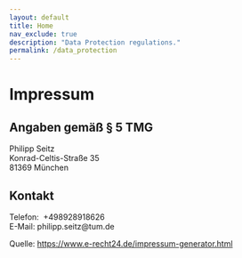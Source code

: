 ```yaml
---
layout: default
title: Home
nav_exclude: true
description: "Data Protection regulations."
permalink: /data_protection
---
```

<h1>Impressum</h1>

<h2>Angaben gem&auml;&szlig; &sect; 5 TMG</h2>
<p>Philipp Seitz<br />
Konrad-Celtis-Stra&szlig;e 35<br />
81369 M&uuml;nchen</p>

<h2>Kontakt</h2>
<p>Telefon: &nbsp;+498928918626<br />
E-Mail: philipp.seitz@tum.de</p>

<p>Quelle: <a href="https://www.e-recht24.de/impressum-generator.html">https://www.e-recht24.de/impressum-generator.html</a></p>
